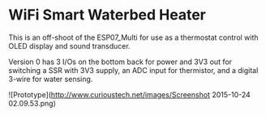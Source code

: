# WiFi Smart Waterbed Heater
This is an off-shoot of the ESP07_Multi for use as a thermostat control with OLED display and sound transducer.

Version 0 has 3 I/Os on the bottom back for power and 3V3 out for switching a SSR with 3V3 supply, an ADC input for thermistor, and a digital 3-wire for water sensing.

![Prototype](http://www.curioustech.net/images/Screenshot 2015-10-24 02.09.53.png)
